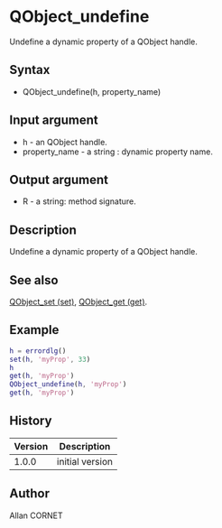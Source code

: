 # QObject_undefine

Undefine a dynamic property of a QObject handle.

## Syntax

- QObject_undefine(h, property_name)

## Input argument

- h - an QObject handle.
- property_name - a string : dynamic property name.

## Output argument

- R - a string: method signature.

## Description

  <p>Undefine a dynamic property of a QObject handle.</p>

## See also

[QObject_set (set)](QObject_set.html), [QObject_get (get)](QObject_get.html).

## Example

```matlab
h = errordlg()
set(h, 'myProp', 33)
h
get(h, 'myProp')
QObject_undefine(h, 'myProp')
get(h, 'myProp')
```

## History

| Version | Description     |
| ------- | --------------- |
| 1.0.0   | initial version |

## Author

Allan CORNET

